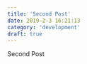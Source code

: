 ```yaml
---
title: 'Second Post'
date: 2019-2-3 16:21:13
category: 'development'
draft: true
---
```


Second Post
